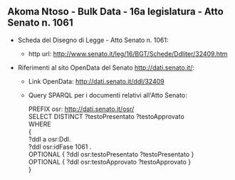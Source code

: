 ## Akoma Ntoso - Bulk Data - 16a legislatura - Atto Senato n. 1061 ##

* Scheda del Disegno di Legge - Atto Senato n. 1061:
	* http url: http://www.senato.it/leg/16/BGT/Schede/Ddliter/32409.htm

* Riferimenti al sito OpenData del Senato http://dati.senato.it/:
	* Link OpenData: http://dati.senato.it/ddl/32409
	* Query SPARQL per i documenti relativi all'Atto Senato:

        PREFIX osr: <http://dati.senato.it/osr/>  
		SELECT DISTINCT ?testoPresentato ?testoApprovato  
		WHERE  
		{  
		    ?ddl a osr:Ddl.  
		    ?ddl osr:idFase 1061 .  
		    OPTIONAL { ?ddl osr:testoPresentato ?testoPresentato }  
		    OPTIONAL { ?ddl osr:testoApprovato ?testoApprovato }  
		}
		